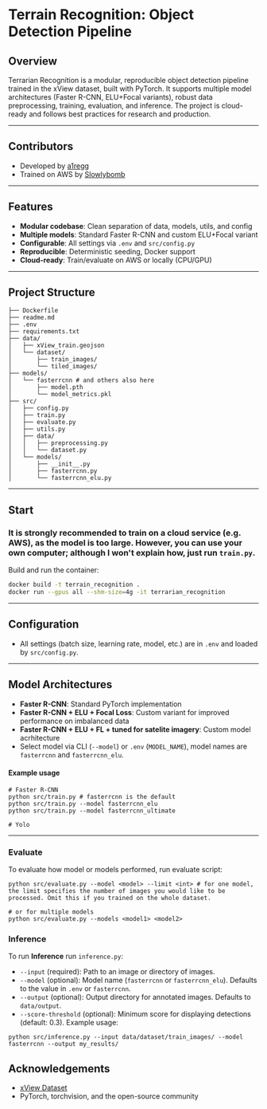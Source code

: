 # Terrain Recognition: Object Detection Pipeline

## Overview

Terrarian Recognition is a modular, reproducible object detection pipeline trained in the xView dataset, built with PyTorch. It supports multiple model architectures (Faster R-CNN, ELU+Focal variants), robust data preprocessing, training, evaluation, and inference. The project is cloud-ready and follows best practices for research and production.

---
## Contributors
- Developed by [a1regg](https://github.com/a1regg)
- Trained on AWS by [Slowlybomb](https://github.com/Slowlybomb)

---
## Features
- **Modular codebase**: Clean separation of data, models, utils, and config
- **Multiple models**: Standard Faster R-CNN and custom ELU+Focal variant
- **Configurable**: All settings via `.env` and `src/config.py`
- **Reproducible**: Deterministic seeding, Docker support
- **Cloud-ready**: Train/evaluate on AWS or locally (CPU/GPU)

---

## Project Structure

```
├── Dockerfile
├── readme.md
├── .env
├── requirements.txt
├── data/
│   ├── xView_train.geojson
│   └── dataset/
│       ├── train_images/
│       └── tiled_images/
├── models/
│   └── fasterrcnn # and others also here
│       ├── model.pth
│       └── model_metrics.pkl
├── src/
│   ├── config.py
│   ├── train.py
│   ├── evaluate.py
│   ├── utils.py
│   ├── data/
│   │   ├── preprocessing.py
│   │   └── dataset.py
│   └── models/
│       ├── __init__.py
│       ├── fasterrcnn.py
│       └── fasterrcnn_elu.py
```

---


## Start
### It is strongly recommended to train on a cloud service (e.g. AWS), as the model is too large. However, you can use your own computer; although I won't explain how, just run `train.py`.
Build and run the container:
```sh
docker build -t terrain_recognition .
docker run --gpus all --shm-size=4g -it terrarian_recognition
```

---

## Configuration
- All settings (batch size, learning rate, model, etc.) are in `.env` and loaded by `src/config.py`.


---

## Model Architectures
- **Faster R-CNN**: Standard PyTorch implementation
- **Faster R-CNN + ELU + Focal Loss**: Custom variant for improved performance on imbalanced data
- **Faster R-CNN + ELU + FL + tuned for satelite imagery**: Custom model acrhitecture
- Select model via CLI (`--model`) or `.env` (`MODEL_NAME`), model names are `fasterrcnn` and `fasterrcnn_elu`.

#### Example usage

```
# Faster R-CNN
python src/train.py # fasterrcnn is the default
python src/train.py --model fasterrcnn_elu 
python src/train.py --model fasterrcnn_ultimate

# Yolo
```
---

### Evaluate
 To evaluate how model or models performed, run evaluate script:
```
python src/evaluate.py --model <model> --limit <int> # for one model, the limit specifies the number of images you would like to be processed. Omit this if you trained on the whole dataset.

# or for multiple models
python src/evaluate.py --models <model1> <model2>
```
### Inference
 To run **Inference** run `inference.py`:
- `--input` (required): Path to an image or directory of images.
- `--model` (optional): Model name (`fasterrcnn` or `fasterrcnn_elu`). Defaults to the value in `.env` or `fasterrcnn`.
- `--output` (optional): Output directory for annotated images. Defaults to `data/output`.
- `--score-threshold` (optional): Minimum score for displaying detections (default: 0.3).
Example usage:
```
python src/inference.py --input data/dataset/train_images/ --model fasterrcnn --output my_results/
```
## Acknowledgements
- [xView Dataset](https://xviewdataset.org/)
- PyTorch, torchvision, and the open-source community
